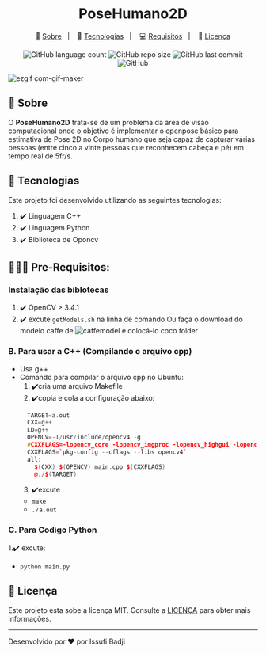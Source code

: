 <h1 align="center" color="yelow">
  PoseHumano2D
</h1>

<p align="center">
🤩 <a href="#book-sobre">Sobre</a>&nbsp;&nbsp;&nbsp;|&nbsp;&nbsp;&nbsp;
🚀  <a href="#rocket-tecnologias">Tecnologias</a>&nbsp;&nbsp;&nbsp;|&nbsp;&nbsp;&nbsp;
💻  <a href="#Pre-Requisitos">Requisitos</a>&nbsp;&nbsp;&nbsp;|&nbsp;&nbsp;&nbsp;
📝  <a href="#memo-licença">Licença</a>
</p>

<p align="center">
   
 <img alt="GitHub language count" src="https://img.shields.io/github/languages/count/issufibadji/profileissufibadji?style=flat-square">

 <img alt="GitHub repo size" src="https://img.shields.io/github/repo-size/issufibadji/profileissufibadji?style=flat-square">

 <img alt="GitHub last commit" src="https://img.shields.io/github/last-commit/issufibadji/profileissufibadji?style=flat-square">

 <img alt="GitHub" src="https://img.shields.io/github/license/issufibadji/profileissufibadji?style=flat-square">
</p>

   ![ezgif com-gif-maker](https://user-images.githubusercontent.com/45535344/180133435-f00b1ffc-f2da-4f6c-ac22-083ae4b2a270.gif)

## :book: Sobre
O **PoseHumano2D**
 trata-se de um problema da área de visão computacional onde o objetivo é implementar o
openpose básico para estimativa de Pose 2D no Corpo humano que seja capaz de capturar várias pessoas
(entre cinco a vinte pessoas que reconhecem cabeça e pé) em tempo real de 5fr/s.
<!-- ❌✔️ -->

## :rocket: Tecnologias
Este projeto foi desenvolvido utilizando as seguintes tecnologias:
1. ✔️ Linguagem  C++
2. ✔️ Linguagem Python
3. ✔️ Biblioteca de Oponcv
 
## 🧑🏻‍💻 Pre-Requisitos: 
  ### Instalação das biblotecas
  1. ✔️ OpenCV > 3.4.1
  2. ✔️ excute `getModels.sh` na linha de comando Ou faça o download do modelo caffe de ![caffemodel](http://posefs1.perception.cs.cmu.edu/Users/ZheCao/pose_iter_440000.caffemodel) e colocá-lo coco folder

### B. Para usar a C++ (Compilando o arquivo cpp)
 
- Usa g++
- Comando para compilar o arquivo cpp no ​​Ubuntu:
  1. ✔️cria uma arquivo Makefile
  2. ✔️copia e cola a configuração abaixo:
  ```c++
    TARGET=a.out
    CXX=g++
    LD=g++
    OPENCV=-I/usr/include/opencv4 -g
    #CXXFLAGS=-lopencv_core -lopencv_imgproc -lopencv_highgui -lopencv_imgcodecs -lopencv_objdetect -lopencv_features2d -std=c++11
    CXXFLAGS=`pkg-config --cflags --libs opencv4`
    all:
      $(CXX) $(OPENCV) main.cpp $(CXXFLAGS)
      @./$(TARGET)
  ```
  3. ✔️excute :
  - `make`
  - `./a.out`


### C. Para Codigo Python
 1.✔️ excute: 
- `python main.py` 
 
 ## :memo: Licença
Este projeto esta sobe a licença MIT. Consulte a [LICENÇA](https://github.com/issufibadji/profileissufibadji/blob/master/LINCENSE) para obter mais informações.

---

Desenvolvido por :heart: por Issufi Badji

